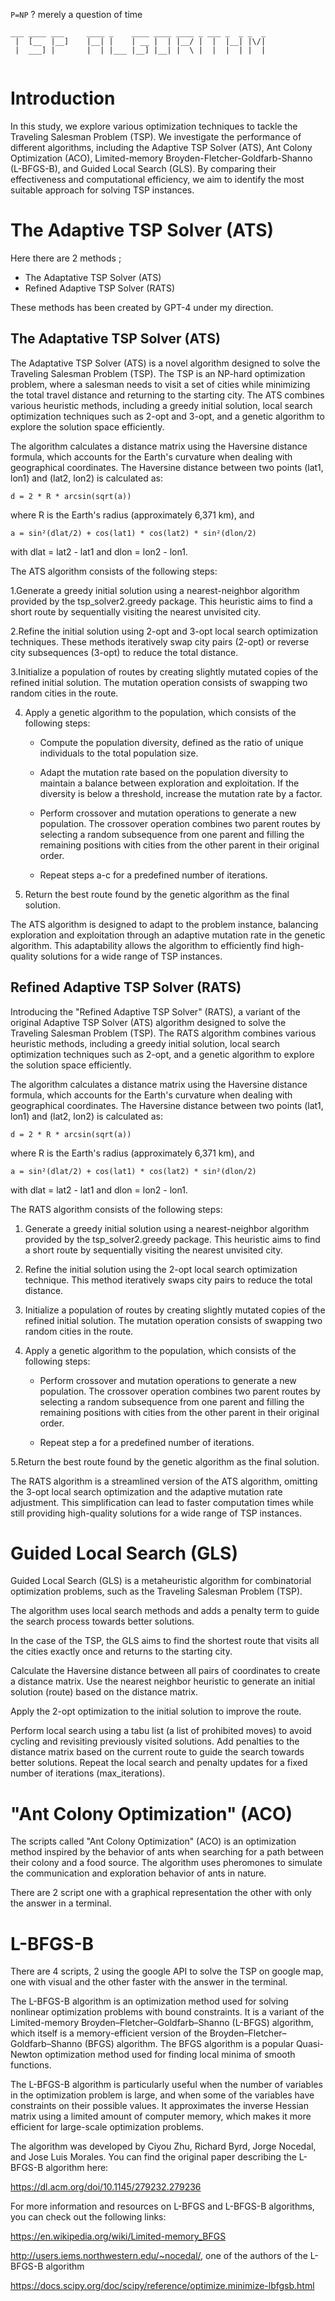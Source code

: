 `P=NP` ? merely a question of time
```
___ ____ ___     ____ _    ____ ____ ____ _ ___ _  _ _  _ 
 |  [__  |__]    |__| |    | __ |  | |__/ |  |  |__| |\/| 
 |  ___] |       |  | |___ |__] |__| |  \ |  |  |  | |  | 
                                                          
```                            
                            
# Introduction                            

In this study, we explore various optimization techniques to tackle the Traveling Salesman Problem (TSP). We investigate the performance of different algorithms, including the Adaptive TSP Solver (ATS), Ant Colony Optimization (ACO), Limited-memory Broyden-Fletcher-Goldfarb-Shanno (L-BFGS-B), and Guided Local Search (GLS). By comparing their effectiveness and computational efficiency, we aim to identify the most suitable approach for solving TSP instances.

# The Adaptive TSP Solver (ATS)

Here there are 2 methods ;

* The Adaptative TSP Solver (ATS)
* Refined Adaptive TSP Solver (RATS)

These methods has been created by GPT-4 under my direction.

## The Adaptative TSP Solver (ATS)

The Adaptative TSP Solver (ATS) is a novel algorithm designed to solve the Traveling Salesman Problem (TSP). The TSP is an NP-hard optimization problem, where a salesman needs to visit a set of cities while minimizing the total travel distance and returning to the starting city. The ATS combines various heuristic methods, including a greedy initial solution, local search optimization techniques such as 2-opt and 3-opt, and a genetic algorithm to explore the solution space efficiently.

The algorithm calculates a distance matrix using the Haversine distance formula, which accounts for the Earth's curvature when dealing with geographical coordinates. The Haversine distance between two points (lat1, lon1) and (lat2, lon2) is calculated as:

`d = 2 * R * arcsin(sqrt(a))`

where R is the Earth's radius (approximately 6,371 km), and

`a = sin²(dlat/2) + cos(lat1) * cos(lat2) * sin²(dlon/2)`

with dlat = lat2 - lat1 and dlon = lon2 - lon1.

The ATS algorithm consists of the following steps:

1.Generate a greedy initial solution using a nearest-neighbor algorithm provided by the tsp_solver2.greedy package. This heuristic aims to find a short route by sequentially visiting the nearest unvisited city.

2.Refine the initial solution using 2-opt and 3-opt local search optimization techniques. These methods iteratively swap city pairs (2-opt) or reverse city subsequences (3-opt) to reduce the total distance.

3.Initialize a population of routes by creating slightly mutated copies of the refined initial solution. The mutation operation consists of swapping two random cities in the route.

4. Apply a genetic algorithm to the population, which consists of the following steps:

   - Compute the population diversity, defined as the ratio of unique individuals to the total population size.

   - Adapt the mutation rate based on the population diversity to maintain a balance between exploration and exploitation. If the diversity is below a threshold, increase the mutation rate by a factor.

   - Perform crossover and mutation operations to generate a new population. The crossover operation combines two parent routes by selecting a random subsequence from one parent and filling the remaining positions with cities from the other parent in their original order.

   - Repeat steps a-c for a predefined number of iterations.

5. Return the best route found by the genetic algorithm as the final solution.

The ATS algorithm is designed to adapt to the problem instance, balancing exploration and exploitation through an adaptive mutation rate in the genetic algorithm. This adaptability allows the algorithm to efficiently find high-quality solutions for a wide range of TSP instances.





## Refined Adaptive TSP Solver (RATS)

Introducing the "Refined Adaptive TSP Solver" (RATS), a variant of the original Adaptive TSP Solver (ATS) algorithm designed to solve the Traveling Salesman Problem (TSP). The RATS algorithm combines various heuristic methods, including a greedy initial solution, local search optimization techniques such as 2-opt, and a genetic algorithm to explore the solution space efficiently.

The algorithm calculates a distance matrix using the Haversine distance formula, which accounts for the Earth's curvature when dealing with geographical coordinates. The Haversine distance between two points (lat1, lon1) and (lat2, lon2) is calculated as:

`d = 2 * R * arcsin(sqrt(a))`

where R is the Earth's radius (approximately 6,371 km), and

`a = sin²(dlat/2) + cos(lat1) * cos(lat2) * sin²(dlon/2)`

with dlat = lat2 - lat1 and dlon = lon2 - lon1.

The RATS algorithm consists of the following steps:

1. Generate a greedy initial solution using a nearest-neighbor algorithm provided by the tsp_solver2.greedy package. This heuristic aims to find a short route by sequentially visiting the nearest unvisited city.

2. Refine the initial solution using the 2-opt local search optimization technique. This method iteratively swaps city pairs to reduce the total distance.

3. Initialize a population of routes by creating slightly mutated copies of the refined initial solution. The mutation operation consists of swapping two random cities in the route.

4. Apply a genetic algorithm to the population, which consists of the following steps:

   - Perform crossover and mutation operations to generate a new population. The crossover operation combines two parent routes by selecting a random subsequence from one parent and filling the remaining positions with cities from the other parent in their original order.

   - Repeat step a for a predefined number of iterations.

5.Return the best route found by the genetic algorithm as the final solution.

The RATS algorithm is a streamlined version of the ATS algorithm, omitting the 3-opt local search optimization and the adaptive mutation rate adjustment. This simplification can lead to faster computation times while still providing high-quality solutions for a wide range of TSP instances.











# Guided Local Search (GLS)

Guided Local Search (GLS) is a metaheuristic algorithm for combinatorial optimization problems, such as the Traveling Salesman Problem (TSP). 

The algorithm uses local search methods and adds a penalty term to guide the search process towards better solutions.

In the case of the TSP, the GLS aims to find the shortest route that visits all the cities exactly once and returns to the starting city.


Calculate the Haversine distance between all pairs of coordinates to create a distance matrix.
Use the nearest neighbor heuristic to generate an initial solution (route) based on the distance matrix.

Apply the 2-opt optimization to the initial solution to improve the route.

Perform local search using a tabu list (a list of prohibited moves) to avoid cycling and revisiting previously visited solutions.
Add penalties to the distance matrix based on the current route to guide the search towards better solutions.
Repeat the local search and penalty updates for a fixed number of iterations (max_iterations).









#  "Ant Colony Optimization" (ACO)

The scripts called "Ant Colony Optimization" (ACO) is an optimization method inspired by the behavior of ants when searching for a path between their colony and a food source. The algorithm uses pheromones to simulate the communication and exploration behavior of ants in nature.

There are 2 script one with a graphical representation the other with only the answer in a terminal.









# L-BFGS-B

There are 4 scripts, 2 using the google API to solve the TSP on google map, one with visual and the other faster with the answer in the terminal.

The L-BFGS-B algorithm is an optimization method used for solving nonlinear optimization problems with bound constraints. It is a variant of the Limited-memory Broyden–Fletcher–Goldfarb–Shanno (L-BFGS) algorithm, which itself is a memory-efficient version of the Broyden–Fletcher–Goldfarb–Shanno (BFGS) algorithm. The BFGS algorithm is a popular Quasi-Newton optimization method used for finding local minima of smooth functions.

The L-BFGS-B algorithm is particularly useful when the number of variables in the optimization problem is large, and when some of the variables have constraints on their possible values. It approximates the inverse Hessian matrix using a limited amount of computer memory, which makes it more efficient for large-scale optimization problems.

The algorithm was developed by Ciyou Zhu, Richard Byrd, Jorge Nocedal, and Jose Luis Morales. You can find the original paper describing the L-BFGS-B algorithm here:

https://dl.acm.org/doi/10.1145/279232.279236

For more information and resources on L-BFGS and L-BFGS-B algorithms, you can check out the following links:

https://en.wikipedia.org/wiki/Limited-memory_BFGS

http://users.iems.northwestern.edu/~nocedal/, one of the authors of the L-BFGS-B algorithm

https://docs.scipy.org/doc/scipy/reference/optimize.minimize-lbfgsb.html
